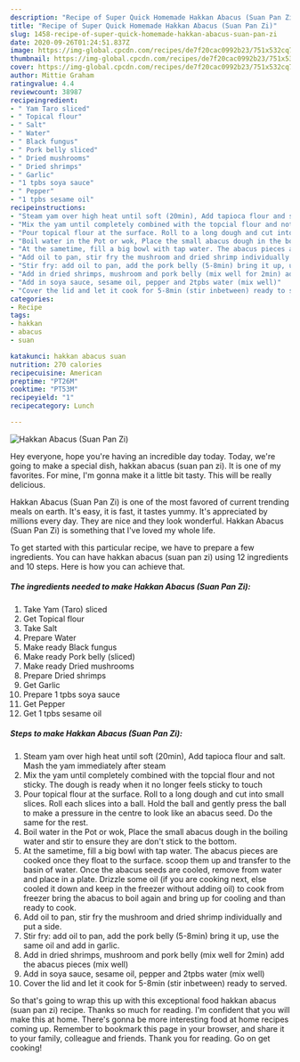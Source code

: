 ```yaml
---
description: "Recipe of Super Quick Homemade Hakkan Abacus (Suan Pan Zi)"
title: "Recipe of Super Quick Homemade Hakkan Abacus (Suan Pan Zi)"
slug: 1458-recipe-of-super-quick-homemade-hakkan-abacus-suan-pan-zi
date: 2020-09-26T01:24:51.837Z
image: https://img-global.cpcdn.com/recipes/de7f20cac0992b23/751x532cq70/hakkan-abacus-suan-pan-zi-recipe-main-photo.jpg
thumbnail: https://img-global.cpcdn.com/recipes/de7f20cac0992b23/751x532cq70/hakkan-abacus-suan-pan-zi-recipe-main-photo.jpg
cover: https://img-global.cpcdn.com/recipes/de7f20cac0992b23/751x532cq70/hakkan-abacus-suan-pan-zi-recipe-main-photo.jpg
author: Mittie Graham
ratingvalue: 4.4
reviewcount: 38987
recipeingredient:
- " Yam Taro sliced"
- " Topical flour"
- " Salt"
- " Water"
- " Black fungus"
- " Pork belly sliced"
- " Dried mushrooms"
- " Dried shrimps"
- " Garlic"
- "1 tpbs soya sauce"
- " Pepper"
- "1 tpbs sesame oil"
recipeinstructions:
- "Steam yam over high heat until soft (20min), Add tapioca flour and salt. Mash the yam immediately after steam"
- "Mix the yam until completely combined with the topcial flour and not sticky. The dough is ready when it no longer feels sticky to touch"
- "Pour topical flour at the surface. Roll to a long dough and cut into small slices. Roll each slices into a ball. Hold the ball and gently press the ball to make a pressure in the centre to look like an abacus seed. Do the same for the rest."
- "Boil water in the Pot or wok, Place the small abacus dough in the boiling water and stir to ensure they are don&#39;t stick to the bottom."
- "At the sametime, fill a big bowl with tap water. The abacus pieces are cooked once they float to the surface. scoop them up and transfer to the basin of water. Once the abacus seeds are cooled, remove from water and place in a plate. Drizzle some oil (if you are cooking next, else cooled it down and keep in the freezer without adding oil) to cook from freezer bring the abacus to boil again and bring up for cooling and than ready to cook."
- "Add oil to pan, stir fry the mushroom and dried shrimp individually and put a side."
- "Stir fry: add oil to pan, add the pork belly (5-8min) bring it up, use the same oil and add in garlic."
- "Add in dried shrimps, mushroom and pork belly (mix well for 2min) add the abacus pieces (mix well)"
- "Add in soya sauce, sesame oil, pepper and 2tpbs water (mix well)"
- "Cover the lid and let it cook for 5-8min (stir inbetween) ready to served."
categories:
- Recipe
tags:
- hakkan
- abacus
- suan

katakunci: hakkan abacus suan 
nutrition: 270 calories
recipecuisine: American
preptime: "PT26M"
cooktime: "PT53M"
recipeyield: "1"
recipecategory: Lunch

---
```



![Hakkan Abacus (Suan Pan Zi)](https://img-global.cpcdn.com/recipes/de7f20cac0992b23/751x532cq70/hakkan-abacus-suan-pan-zi-recipe-main-photo.jpg)

Hey everyone, hope you're having an incredible day today. Today, we're going to make a special dish, hakkan abacus (suan pan zi). It is one of my favorites. For mine, I'm gonna make it a little bit tasty. This will be really delicious.

Hakkan Abacus (Suan Pan Zi) is one of the most favored of current trending meals on earth. It's easy, it is fast, it tastes yummy. It's appreciated by millions every day. They are nice and they look wonderful. Hakkan Abacus (Suan Pan Zi) is something that I've loved my whole life.




To get started with this particular recipe, we have to prepare a few ingredients. You can have hakkan abacus (suan pan zi) using 12 ingredients and 10 steps. Here is how you can achieve that.

<!--inarticleads1-->

##### The ingredients needed to make Hakkan Abacus (Suan Pan Zi):

1. Take  Yam (Taro) sliced
1. Get  Topical flour
1. Take  Salt
1. Prepare  Water
1. Make ready  Black fungus
1. Make ready  Pork belly (sliced)
1. Make ready  Dried mushrooms
1. Prepare  Dried shrimps
1. Get  Garlic
1. Prepare 1 tpbs soya sauce
1. Get  Pepper
1. Get 1 tpbs sesame oil




<!--inarticleads2-->

##### Steps to make Hakkan Abacus (Suan Pan Zi):

1. Steam yam over high heat until soft (20min), Add tapioca flour and salt. Mash the yam immediately after steam
1. Mix the yam until completely combined with the topcial flour and not sticky. The dough is ready when it no longer feels sticky to touch
1. Pour topical flour at the surface. Roll to a long dough and cut into small slices. Roll each slices into a ball. Hold the ball and gently press the ball to make a pressure in the centre to look like an abacus seed. Do the same for the rest.
1. Boil water in the Pot or wok, Place the small abacus dough in the boiling water and stir to ensure they are don&#39;t stick to the bottom.
1. At the sametime, fill a big bowl with tap water. The abacus pieces are cooked once they float to the surface. scoop them up and transfer to the basin of water. Once the abacus seeds are cooled, remove from water and place in a plate. Drizzle some oil (if you are cooking next, else cooled it down and keep in the freezer without adding oil) to cook from freezer bring the abacus to boil again and bring up for cooling and than ready to cook.
1. Add oil to pan, stir fry the mushroom and dried shrimp individually and put a side.
1. Stir fry: add oil to pan, add the pork belly (5-8min) bring it up, use the same oil and add in garlic.
1. Add in dried shrimps, mushroom and pork belly (mix well for 2min) add the abacus pieces (mix well)
1. Add in soya sauce, sesame oil, pepper and 2tpbs water (mix well)
1. Cover the lid and let it cook for 5-8min (stir inbetween) ready to served.




So that's going to wrap this up with this exceptional food hakkan abacus (suan pan zi) recipe. Thanks so much for reading. I'm confident that you will make this at home. There's gonna be more interesting food at home recipes coming up. Remember to bookmark this page in your browser, and share it to your family, colleague and friends. Thank you for reading. Go on get cooking!
